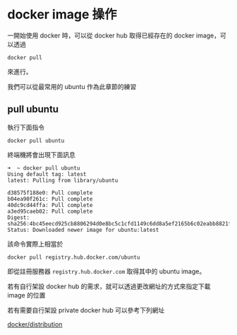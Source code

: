 docker image 操作
=================

一開始使用 docker 時，可以從 docker hub 取得已經存在的 docker image，可以透過

`docker pull`

來進行。

我們可以從最常用的 ubuntu 作為此章節的練習

pull ubuntu
-----------

執行下面指令

`docker pull ubuntu`

終端機將會出現下面訊息

```
➜  ~ docker pull ubuntu
Using default tag: latest
latest: Pulling from library/ubuntu

d38575f188e0: Pull complete
b04ea90f261c: Pull complete
40dc9cd44ffa: Pull complete
a3ed95caeb02: Pull complete
Digest: sha256:4bc45eecd925cb8806294d0e8bc5c1cfd1149c6dd8a5ef2165b6c02eabb8821f
Status: Downloaded newer image for ubuntu:latest
```

該命令實際上相當於

`docker pull registry.hub.docker.com/ubuntu`

即從註冊服務器 `registry.hub.docker.com` 取得其中的 ubuntu image。

若有自行架設 docker hub 的需求，就可以透過更改網址的方式來指定下載 image 的位置

若有需要自行架設 private docker hub 可以參考下列網址

[docker/distribution](https://github.com/docker/distribution/blob/master/docs/deploying.md)
